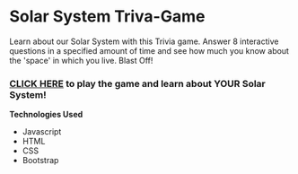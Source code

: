 # Solar System Triva-Game
Learn about our Solar System with this Trivia game. Answer 8 interactive questions in a specified amount of time and see how much you know about the 'space' in which you live. Blast Off!
### [CLICK HERE](https://jasonfarthing.github.io/Triva-Game/) to play the game and learn about YOUR Solar System! 

**Technologies Used**
* Javascript
* HTML
* CSS
* Bootstrap

